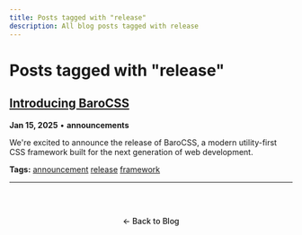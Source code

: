 ```yaml
---
title: Posts tagged with "release"
description: All blog posts tagged with release
---
```


# Posts tagged with "release"

## [Introducing BaroCSS](/blog/2025/introducing-barocss)

**Jan 15, 2025** • **announcements**

We're excited to announce the release of BaroCSS, a modern utility-first CSS framework built for the next generation of web development.

**Tags:** [announcement](/blog/tags/announcement) [release](/blog/tags/release) [framework](/blog/tags/framework)

---

<div class="back-to-blog">
  <a href="/blog/" class="back-link">← Back to Blog</a>
</div>

<style>
.back-to-blog {
  text-align: center;
  margin: 3rem 0;
}

.back-link {
  display: inline-block;
  padding: 0.75rem 1.5rem;
  background: var(--vp-c-bg-soft);
  color: var(--vp-c-text-1);
  text-decoration: none;
  border-radius: 8px;
  border: 1px solid var(--vp-c-divider);
  transition: all 0.2s ease;
  font-weight: 500;
}

.back-link:hover {
  background: var(--vp-c-brand);
  color: white;
  border-color: var(--vp-c-brand);
}
</style>